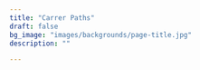 ```yaml
---
title: "Carrer Paths"
draft: false
bg_image: "images/backgrounds/page-title.jpg"
description: ""

---
```

